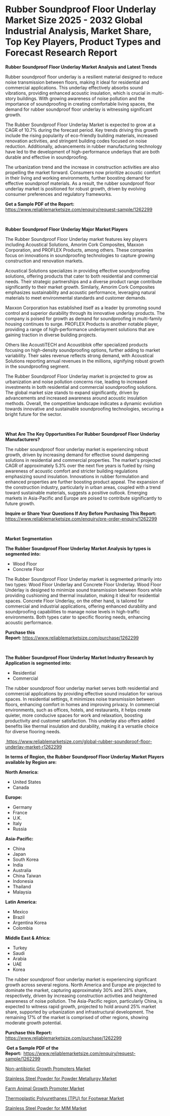 <p><h1>Rubber Soundproof Floor Underlay Market Size 2025 - 2032 Global Industrial Analysis, Market Share, Top Key Players, Product Types and Forecast Research Report</h1></p><p><strong>Rubber Soundproof Floor Underlay Market Analysis and Latest Trends</strong></p>
<p><p>Rubber soundproof floor underlay is a resilient material designed to reduce noise transmission between floors, making it ideal for residential and commercial applications. This underlay effectively absorbs sound vibrations, providing enhanced acoustic insulation, which is crucial in multi-story buildings. With growing awareness of noise pollution and the importance of soundproofing in creating comfortable living spaces, the demand for rubber soundproof floor underlay is witnessing significant growth.</p><p>The Rubber Soundproof Floor Underlay Market is expected to grow at a CAGR of 10.7% during the forecast period. Key trends driving this growth include the rising popularity of eco-friendly building materials, increased renovation activities, and stringent building codes focused on noise reduction. Additionally, advancements in rubber manufacturing technology have led to the development of high-performance underlays that are both durable and effective in soundproofing. </p><p>The urbanization trend and the increase in construction activities are also propelling the market forward. Consumers now prioritize acoustic comfort in their living and working environments, further boosting demand for effective soundproof materials. As a result, the rubber soundproof floor underlay market is positioned for robust growth, driven by evolving consumer preferences and regulatory frameworks.</p></p>
<p><strong>Get a Sample PDF of the Report:&nbsp;</strong> <a href="https://www.reliablemarketsize.com/enquiry/request-sample/1262299?utm_campaign=1103&utm_medium=2&utm_source=Github&utm_content=ia&utm_term=03042025&utm_id=rubber-soundproof-floor-underlay">https://www.reliablemarketsize.com/enquiry/request-sample/1262299</a></p>
<p>&nbsp;</p>
<p><strong>Rubber Soundproof Floor Underlay Major Market Players</strong></p>
<p><p>The Rubber Soundproof Floor Underlay market features key players including Acoustical Solutions, Amorim Cork Composites, Maxxon Corporation, and PROFLEX Products, among others. These companies focus on innovations in soundproofing technologies to capture growing construction and renovation markets.</p><p>Acoustical Solutions specializes in providing effective soundproofing solutions, offering products that cater to both residential and commercial needs. Their strategic partnerships and a diverse product range contribute significantly to their market growth. Similarly, Amorim Cork Composites emphasizes sustainability and acoustic performance, leveraging natural materials to meet environmental standards and customer demands.</p><p>Maxxon Corporation has established itself as a leader by promoting sound control and superior durability through its innovative underlay products. The company is poised for growth as demand for soundproofing in multi-family housing continues to surge. PROFLEX Products is another notable player, providing a range of high-performance underlayment solutions that are gaining traction in diverse building projects.</p><p>Others like AcoustiTECH and Acoustiblok offer specialized products focusing on high-density soundproofing options, further adding to market variability. Their sales revenue reflects strong demand, with Acoustical Solutions reporting annual revenues in the millions, signifying robust growth in the soundproofing segment.</p><p>The Rubber Soundproof Floor Underlay market is projected to grow as urbanization and noise pollution concerns rise, leading to increased investments in both residential and commercial soundproofing solutions. The global market size stands to expand significantly, driven by advancements and increased awareness around acoustic insulation methods. Overall, the competitive landscape indicates a dynamic evolution towards innovative and sustainable soundproofing technologies, securing a bright future for the sector.</p></p>
<p>&nbsp;</p>
<p><strong>What Are The Key Opportunities For Rubber Soundproof Floor Underlay Manufacturers?</strong></p>
<p><p>The rubber soundproof floor underlay market is experiencing robust growth, driven by increasing demand for effective sound dampening solutions in residential and commercial properties. The market's projected CAGR of approximately 5.3% over the next five years is fueled by rising awareness of acoustic comfort and stricter building regulations emphasizing sound insulation. Innovations in rubber formulation and enhanced properties are further boosting product appeal. The expansion of the construction industry, particularly in urban areas, coupled with a trend toward sustainable materials, suggests a positive outlook. Emerging markets in Asia-Pacific and Europe are poised to contribute significantly to future growth.</p></p>
<p><strong>Inquire or Share Your Questions If Any Before Purchasing This Report:</strong> <a href="https://www.reliablemarketsize.com/enquiry/pre-order-enquiry/1262299?utm_campaign=1103&utm_medium=2&utm_source=Github&utm_content=ia&utm_term=03042025&utm_id=rubber-soundproof-floor-underlay">https://www.reliablemarketsize.com/enquiry/pre-order-enquiry/1262299</a></p>
<p>&nbsp;</p>
<p><strong>Market Segmentation</strong></p>
<p><strong>The Rubber Soundproof Floor Underlay Market Analysis by types is segmented into:</strong></p>
<p><ul><li>Wood Floor</li><li>Concrete Floor</li></ul></p>
<p><p>The Rubber Soundproof Floor Underlay market is segmented primarily into two types: Wood Floor Underlay and Concrete Floor Underlay. Wood Floor Underlay is designed to minimize sound transmission between floors while providing cushioning and thermal insulation, making it ideal for residential spaces. Concrete Floor Underlay, on the other hand, is tailored for commercial and industrial applications, offering enhanced durability and soundproofing capabilities to manage noise levels in high-traffic environments. Both types cater to specific flooring needs, enhancing acoustic performance.</p></p>
<p><strong>Purchase this Report:&nbsp;</strong><a href="https://www.reliablemarketsize.com/purchase/1262299?utm_campaign=1103&utm_medium=2&utm_source=Github&utm_content=ia&utm_term=03042025&utm_id=rubber-soundproof-floor-underlay">https://www.reliablemarketsize.com/purchase/1262299</a></p>
<p>&nbsp;</p>
<p><strong>The Rubber Soundproof Floor Underlay Market Industry Research by Application is segmented into:</strong></p>
<p><ul><li>Residential</li><li>Commercial</li></ul></p>
<p><p>The rubber soundproof floor underlay market serves both residential and commercial applications by providing effective sound insulation for various spaces. In residential settings, it minimizes noise transmission between floors, enhancing comfort in homes and improving privacy. In commercial environments, such as offices, hotels, and restaurants, it helps create quieter, more conducive spaces for work and relaxation, boosting productivity and customer satisfaction. This underlay also offers added benefits like thermal insulation and durability, making it a versatile choice for diverse flooring needs.</p></p>
<p><a href="https://www.reliablemarketsize.com/global-rubber-soundproof-floor-underlay-market-r1262299?utm_campaign=1103&utm_medium=2&utm_source=Github&utm_content=ia&utm_term=03042025&utm_id=rubber-soundproof-floor-underlay">&nbsp;https://www.reliablemarketsize.com/global-rubber-soundproof-floor-underlay-market-r1262299</a></p>
<p><strong>In terms of Region, the Rubber Soundproof Floor Underlay Market Players available by Region are:</strong></p>
<p>
    <p> <strong> North America: </strong>
        <ul>
            <li>United States</li>
            <li>Canada</li>
        </ul>
        </p> 
    <p> <strong> Europe: </strong>
        <ul>
            <li>Germany</li>
            <li>France</li>
            <li>U.K.</li>
            <li>Italy</li>
            <li>Russia</li>
        </ul>
        </p> 
    <p> <strong> Asia-Pacific: </strong>
        <ul>
            <li>China</li>
            <li>Japan</li>
            <li>South Korea</li>
            <li>India</li>
            <li>Australia</li>
            <li>China Taiwan</li>
            <li>Indonesia</li>
            <li>Thailand</li>
            <li>Malaysia</li>
        </ul>
        </p> 
    <p> <strong> Latin America: </strong>
        <ul>
            <li>Mexico</li>
            <li>Brazil</li>
            <li>Argentina Korea</li>
            <li>Colombia</li>
        </ul>
        </p> 
    <p> <strong> Middle East & Africa: </strong>
        <ul>
            <li>Turkey</li>
            <li>Saudi</li>
            <li>Arabia</li>
            <li>UAE</li>
            <li>Korea</li>
        </ul>
    </p>
    </p>
<p><p>The rubber soundproof floor underlay market is experiencing significant growth across several regions. North America and Europe are projected to dominate the market, capturing approximately 30% and 28% share, respectively, driven by increasing construction activities and heightened awareness of noise pollution. The Asia-Pacific region, particularly China, is expected to witness rapid growth, projected to hold around 25% market share, supported by urbanization and infrastructural development. The remaining 17% of the market is comprised of other regions, showing moderate growth potential.</p></p>
<p><strong>Purchase this Report: </strong><a href="https://www.reliablemarketsize.com/purchase/1262299?utm_campaign=1103&utm_medium=2&utm_source=Github&utm_content=ia&utm_term=03042025&utm_id=rubber-soundproof-floor-underlay">https://www.reliablemarketsize.com/purchase/1262299</a></p>
<p>&nbsp;<strong>Get a Sample PDF of the Report:&nbsp;&nbsp;</strong><a href="https://www.reliablemarketsize.com/enquiry/request-sample/1262299?utm_campaign=1103&utm_medium=2&utm_source=Github&utm_content=ia&utm_term=03042025&utm_id=rubber-soundproof-floor-underlay">https://www.reliablemarketsize.com/enquiry/request-sample/1262299</a></p>
<p><strong></strong></p>
<p><p><a href="https://github.com/pezezlarue7h/Market-Research-Report-List-1/blob/main/non-antibiotic-growth-promoters-market.md?utm_campaign=1103&utm_medium=2&utm_source=Github&utm_content=ia&utm_term=03042025&utm_id=rubber-soundproof-floor-underlay">Non-antibiotic Growth Promoters Market</a></p><p><a href="https://github.com/wycheelwayeu/Market-Research-Report-List-1/blob/main/stainless-steel-powder-for-powder-metallurgy-market.md?utm_campaign=1103&utm_medium=2&utm_source=Github&utm_content=ia&utm_term=03042025&utm_id=rubber-soundproof-floor-underlay">Stainless Steel Powder for Powder Metallurgy Market</a></p><p><a href="https://github.com/lazloklitz2e/Market-Research-Report-List-1/blob/main/farm-animal-growth-promoter-market.md?utm_campaign=1103&utm_medium=2&utm_source=Github&utm_content=ia&utm_term=03042025&utm_id=rubber-soundproof-floor-underlay">Farm Animal Growth Promoter Market</a></p><p><a href="https://github.com/gdfhhhj/Market-Research-Report-List-7/blob/main/thermoplastic-polyurethanes-tpu-for-footwear-market.md?utm_campaign=1103&utm_medium=2&utm_source=Github&utm_content=ia&utm_term=03042025&utm_id=rubber-soundproof-floor-underlay">Thermoplastic Polyurethanes (TPU) for Footwear Market</a></p><p><a href="https://github.com/auriashetzxj/Market-Research-Report-List-1/blob/main/stainless-steel-powder-for-mim-market.md?utm_campaign=1103&utm_medium=2&utm_source=Github&utm_content=ia&utm_term=03042025&utm_id=rubber-soundproof-floor-underlay">Stainless Steel Powder for MIM Market</a></p></p>